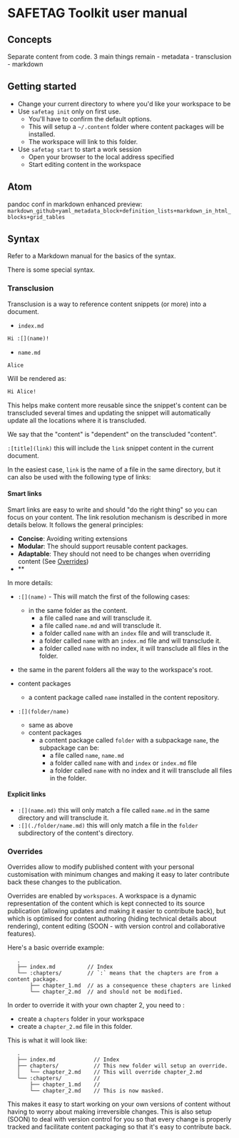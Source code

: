 <!-- slide -->
# SAFETAG Toolkit user manual

<!-- slide -->
## Concepts

Separate content from code. 3 main things remain
       - metadata
       - transclusion
       - markdown

<!-- slide -->
## Getting started

 - Change your current directory to where you'd like your workspace to be
 - Use `safetag init` only on first use.
    - You'll have to confirm the default options.
    - This will setup a `~/.content` folder where content packages will be installed.
    - The workspace will link to this folder.
 - Use `safetag start` to start a work session
    - Open your browser to the local address specified
    - Start editing content in the workspace

<!-- slide -->
## Atom

pandoc conf in markdown enhanced preview:  `markdown_github+yaml_metadata_block+definition_lists+markdown_in_html_blocks+grid_tables`

<!-- slide -->
## Syntax

Refer to a Markdown manual for the basics of the syntax.

There is some special syntax.

<!-- slide -->
### Transclusion

Transclusion is a way to reference content snippets (or more) into a document.

- `index.md`
```markdown
Hi :[](name)!
```

- `name.md`
```markdown
Alice
```

Will be rendered as:
```markdown
Hi Alice!
```

<!-- slide -->

This helps make content more reusable since the snippet's content can be transcluded several times and updating the snippet will automatically update all the locations where it is transcluded.

<!-- slide -->

We say that the "content" is "dependent" on the transcluded "content".

 `:[title](link)` this will include the `link` snippet content in the current document.

In the easiest case, `link` is the name of a file in the same directory, but it can also be used with the following type of links:

<!-- slide -->
#### Smart links

Smart links are easy to write and should "do the right thing" so you can focus on your content. The link resolution mechanism is described in more details below. It follows the general principles:
 - **Concise**: Avoiding writing extensions
 - **Modular**: The should support reusable content packages.
 - **Adaptable**: They should not need to be changes when overriding content (See [Overrides](#overrides))
 - **

<!-- slide -->

In more details:
 - `:[](name)` - This will match the first of the following cases:
   - in the same folder as the content.
     - a file called `name` and will transclude it.
     - a file called `name.md` and will transclude it.
     - a folder called `name` with an `index` file and will transclude it.
     - a folder called `name` with an `index.md` file and will transclude it.
     - a folder called `name` with no index, it will transclude all files in the folder.
  - the same in the parent folders all the way to the workspace's root.
  - content packages
    - a content package called `name` installed in the content repository.

 - `:[](folder/name)`
   - same as above
   - content packages
     - a content package called `folder` with a subpackage `name`, the subpackage can be:
       - a file called `name`, `name.md`
       - a folder called `name` with and `index` or `index.md` file
       - a folder called `name` with no index and it will transclude all files in the folder.

<!-- slide -->

#### Explicit links

 - `:[](name.md)` this will only match a file called `name.md` in the same directory and will transclude it.
 - `:[](./folder/name.md)` this will only match a file in the `folder` subdirectory of the content's directory.

<!-- slide -->

### Overrides

Overrides allow to modify published content with your personal customisation with minimum changes and making it easy to later contribute back these changes to the publication.

<!-- slide -->

Overrides are enabled by `workspaces`. A workspace is a dynamic representation of the content which is kept connected to its source publication (allowing updates and making it easier to contribute back), but which is optimised for content authoring (hiding technical details about rendering), content editing (SOON - with version control and collaborative features).

<!-- slide -->

Here's a basic override example:

```
   .
   ├── index.md          // Index
   └── :chapters/        // `:` means that the chapters are from a content package.
       ├── chapter_1.md  // as a consequence these chapters are linked
       └── chapter_2.md  // and should not be modified.
```

<!-- slide -->

In order to override it with your own chapter 2, you need to :
 - create a `chapters` folder in your workspace
 - create a `chapter_2.md` file in this folder.

 <!-- slide -->

This is what it will look like:

```
   .
   ├── index.md            // Index
   ├── chapters/           // This new folder will setup an override.
   │   └── chapter_2.md    // This will override chapter_2.md
   └── :chapters/          //
       ├── chapter_1.md    //
       └── chapter_2.md    // This is now masked.
```

<!-- slide -->

This makes it easy to start working on your own versions of content without having to worry about making irreversible changes. This is also setup (SOON) to deal with version control for you so that every change is properly tracked and facilitate content packaging so that it's easy to contribute back.
